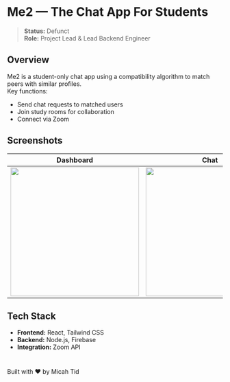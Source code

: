# Me2 — The Chat App For Students

> **Status:** Defunct  
> **Role:** Project Lead & Lead Backend Engineer  


## Overview
Me2 is a student-only chat app using a compatibility algorithm to match peers with similar profiles.  
Key functions:
- Send chat requests to matched users
- Join study rooms for collaboration
- Connect via Zoom



## Screenshots
| Dashboard | Chat | Study Room |
|-----------|------|------------|
| <img src="https://micahtid.vercel.app/me2/1.jpg" width="300"/> | <img src="https://micahtid.vercel.app/me2/2.jpg" width="300"/> | <img src="https://micahtid.vercel.app/me2/3.jpg" width="300"/> |




## Tech Stack
- **Frontend:** React, Tailwind CSS  
- **Backend:** Node.js, Firebase  
- **Integration:** Zoom API

#

Built with ❤️ by Micah Tid

